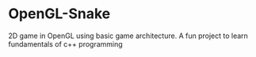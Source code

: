 # OpenGL-Snake
2D game in OpenGL using basic game architecture.
A fun project to learn fundamentals of c++ programming
